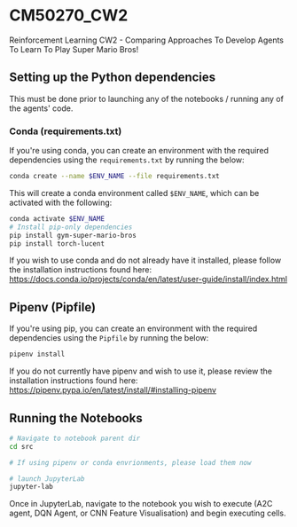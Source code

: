# CM50270_CW2
Reinforcement Learning CW2 - Comparing Approaches To Develop Agents To Learn To Play Super Mario Bros!

## Setting up the Python dependencies
This must be done prior to launching any of the notebooks / running any of the agents' code.
### Conda (requirements.txt)
If you're using conda, you can create an environment with the required dependencies using the `requirements.txt` by running the below:
```bash
conda create --name $ENV_NAME --file requirements.txt
```
This will create a conda environment called `$ENV_NAME`, which can be activated with the following:
```bash
conda activate $ENV_NAME
# Install pip-only dependencies
pip install gym-super-mario-bros
pip install torch-lucent
```
If you wish to use conda and do not already have it installed, please follow the installation instructions found here: https://docs.conda.io/projects/conda/en/latest/user-guide/install/index.html

## Pipenv (Pipfile)
If you're using pip, you can create an environment with the required dependencies using the `Pipfile` by running the below:
```bash
pipenv install
```
If you do not currently have pipenv and wish to use it, please review the installation instructions found here: https://pipenv.pypa.io/en/latest/install/#installing-pipenv

## Running the Notebooks
```bash
# Navigate to notebook parent dir
cd src

# If using pipenv or conda envrionments, please load them now

# launch JupyterLab
jupyter-lab
```

Once in JupyterLab, navigate to the notebook you wish to execute (A2C agent, DQN Agent, or CNN Feature Visualisation) and begin executing cells.

